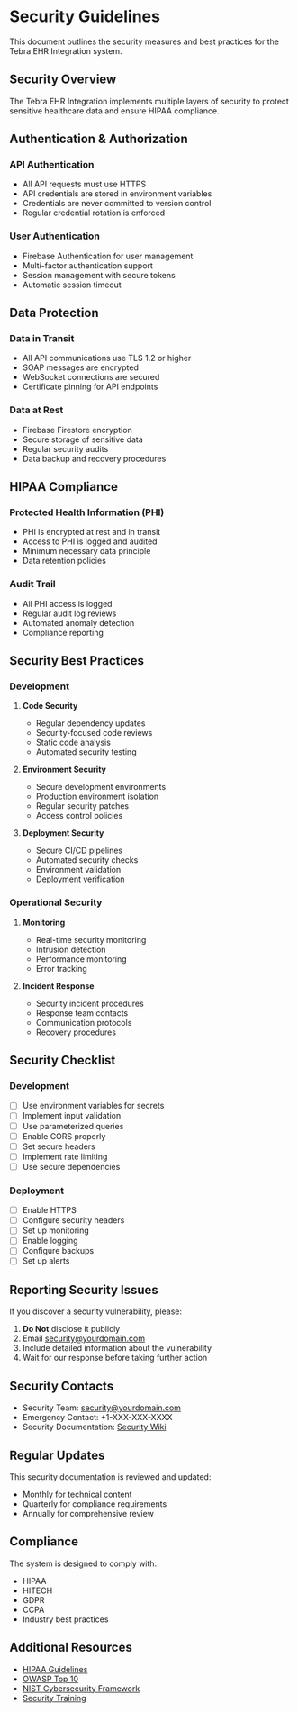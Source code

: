 # Security Guidelines

This document outlines the security measures and best practices for the Tebra EHR Integration system.

## Security Overview

The Tebra EHR Integration implements multiple layers of security to protect sensitive healthcare data and ensure HIPAA compliance.

## Authentication & Authorization

### API Authentication

- All API requests must use HTTPS
- API credentials are stored in environment variables
- Credentials are never committed to version control
- Regular credential rotation is enforced

### User Authentication

- Firebase Authentication for user management
- Multi-factor authentication support
- Session management with secure tokens
- Automatic session timeout

## Data Protection

### Data in Transit

- All API communications use TLS 1.2 or higher
- SOAP messages are encrypted
- WebSocket connections are secured
- Certificate pinning for API endpoints

### Data at Rest

- Firebase Firestore encryption
- Secure storage of sensitive data
- Regular security audits
- Data backup and recovery procedures

## HIPAA Compliance

### Protected Health Information (PHI)

- PHI is encrypted at rest and in transit
- Access to PHI is logged and audited
- Minimum necessary data principle
- Data retention policies

### Audit Trail

- All PHI access is logged
- Regular audit log reviews
- Automated anomaly detection
- Compliance reporting

## Security Best Practices

### Development

1. **Code Security**
   - Regular dependency updates
   - Security-focused code reviews
   - Static code analysis
   - Automated security testing

2. **Environment Security**
   - Secure development environments
   - Production environment isolation
   - Regular security patches
   - Access control policies

3. **Deployment Security**
   - Secure CI/CD pipelines
   - Automated security checks
   - Environment validation
   - Deployment verification

### Operational Security

1. **Monitoring**
   - Real-time security monitoring
   - Intrusion detection
   - Performance monitoring
   - Error tracking

2. **Incident Response**
   - Security incident procedures
   - Response team contacts
   - Communication protocols
   - Recovery procedures

## Security Checklist

### Development

- [ ] Use environment variables for secrets
- [ ] Implement input validation
- [ ] Use parameterized queries
- [ ] Enable CORS properly
- [ ] Set secure headers
- [ ] Implement rate limiting
- [ ] Use secure dependencies

### Deployment

- [ ] Enable HTTPS
- [ ] Configure security headers
- [ ] Set up monitoring
- [ ] Enable logging
- [ ] Configure backups
- [ ] Set up alerts

## Reporting Security Issues

If you discover a security vulnerability, please:

1. **Do Not** disclose it publicly
2. Email security@yourdomain.com
3. Include detailed information about the vulnerability
4. Wait for our response before taking further action

## Security Contacts

- Security Team: security@yourdomain.com
- Emergency Contact: +1-XXX-XXX-XXXX
- Security Documentation: [Security Wiki](https://wiki.yourdomain.com/security)

## Regular Updates

This security documentation is reviewed and updated:

- Monthly for technical content
- Quarterly for compliance requirements
- Annually for comprehensive review

## Compliance

The system is designed to comply with:

- HIPAA
- HITECH
- GDPR
- CCPA
- Industry best practices

## Additional Resources

- [HIPAA Guidelines](https://www.hhs.gov/hipaa)
- [OWASP Top 10](https://owasp.org/www-project-top-ten)
- [NIST Cybersecurity Framework](https://www.nist.gov/cyberframework)
- [Security Training](https://training.yourdomain.com/security)
